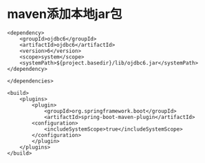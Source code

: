 # maven添加本地jar包

    <dependency>  
        <groupId>ojdbc6</groupId>  
        <artifactId>ojdbc6</artifactId>  
        <version>6</version>  
        <scope>system</scope>  
        <systemPath>${project.basedir}/lib/ojdbc6.jar</systemPath>  
    </dependency>

    </dependencies>

    <build>
        <plugins>
            <plugin>
                <groupId>org.springframework.boot</groupId>
                <artifactId>spring-boot-maven-plugin</artifactId>
            <configuration>
                <includeSystemScope>true</includeSystemScope>
            </configuration>
            </plugin>
        </plugins>
    </build>